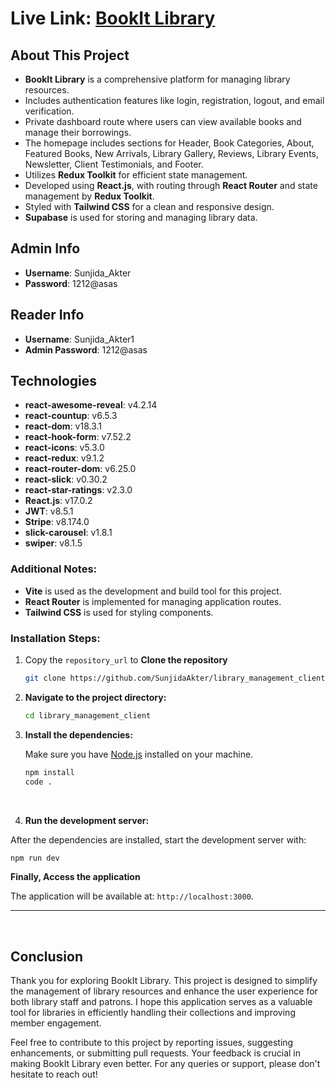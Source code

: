 # Live Link: [BookIt Library](https://bookit-library.netlify.app/)

## About This Project
* **BookIt Library** is a comprehensive platform for managing library resources.
* Includes authentication features like login, registration, logout, and email verification.
* Private dashboard route where users can view available books and manage their borrowings.
* The homepage includes sections for Header, Book Categories, About, Featured Books, New Arrivals, Library Gallery, Reviews, Library Events, Newsletter, Client Testimonials, and Footer.
* Utilizes **Redux Toolkit** for efficient state management.
* Developed using **React.js**, with routing through **React Router** and state management by **Redux Toolkit**.
* Styled with **Tailwind CSS** for a clean and responsive design.
* **Supabase** is used for storing and managing library data.

## Admin Info
* **Username**: Sunjida_Akter
* **Password**: 1212@asas

  
## Reader Info
* **Username**: Sunjida_Akter1
* **Admin Password**: 1212@asas

## Technologies
- **react-awesome-reveal**: v4.2.14
- **react-countup**: v6.5.3
- **react-dom**: v18.3.1
- **react-hook-form**: v7.52.2
- **react-icons**: v5.3.0
- **react-redux**: v9.1.2
- **react-router-dom**: v6.25.0
- **react-slick**: v0.30.2
- **react-star-ratings**: v2.3.0
- **React.js**: v17.0.2
- **JWT**: v8.5.1
- **Stripe**: v8.174.0
- **slick-carousel**: v1.8.1
- **swiper**: v8.1.5


### Additional Notes:

- **Vite** is used as the development and build tool for this project.
- **React Router** is implemented for managing application routes.
- **Tailwind CSS** is used for styling components.


### Installation Steps:

1. Copy the `repository_url` to **Clone the repository**

   ```bash
   git clone https://github.com/SunjidaAkter/library_management_client.git
   ```

2. **Navigate to the project directory:**

   ```bash
   cd library_management_client
   ```

3. **Install the dependencies:**

   Make sure you have [Node.js](https://nodejs.org/) installed on your machine.

   ```bash
   npm install
   code .
   ```

<br>

4. **Run the development server:**

After the dependencies are installed, start the development server with:

```bash
npm run dev
```

**Finally, Access the application**

The application will be available at: `http://localhost:3000`.

---

<br>

## Conclusion

Thank you for exploring BookIt Library. This project is designed to simplify the management of library resources and enhance the user experience for both library staff and patrons. I hope this application serves as a valuable tool for libraries in efficiently handling their collections and improving member engagement.

Feel free to contribute to this project by reporting issues, suggesting enhancements, or submitting pull requests. Your feedback is crucial in making BookIt Library even better. For any queries or support, please don't hesitate to reach out!
